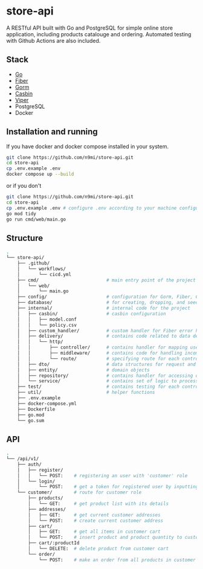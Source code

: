 # store-api
A RESTful API built with Go and PostgreSQL for simple online store application, including products catalouge and ordering. Automated testing with Github Actions are also included.

## Stack
- [Go](https://go.dev/)
- [Fiber](https://gofiber.io/)
- [Gorm](https://gorm.io/)
- [Casbin](https://casbin.org/)
- [Viper](https://github.com/spf13/viper)
- PostgreSQL
- Docker

## Installation and running
If you have docker and docker compose installed in your system.
```bash
git clone https://github.com/n9mi/store-api.git
cd store-api
cp .env.example .env
docker compose up --build
```
or if you don't 
```bash
git clone https://github.com/n9mi/store-api.git
cd store-api
cp .env.example .env # configure .env according to your machine configurations
go mod tidy
go run cmd/web/main.go
```

## Structure
```bash
.
└── store-api/
    ├── .github/
    │   └── workflows/
    │       └── cicd.yml
    ├── cmd/                         # main entry point of the project for starting and running the app
    │   └── web/
    │       └── main.go
    ├── config/                      # configuration for Gorm, Fiber, Casbin, ...
    ├── database/                    # for creating, dropping, and seeding database on every app start/restart
    ├── internal/                    # internal code for the project
    │   ├── casbin/                  # casbin configuration
    │   │   ├── model.conf
    │   │   └── policy.csv
    │   ├── custom_handler/          # custom handler for Fiber error handling
    │   ├── delivery/                # contains code related to data delivery (in this project, HTTP implementation)
    │   │   └── http/
    │   │       ├── controller/      # contains handler for mapping users input/request and presented it back to user as relevant responses
    │   │       ├── middleware/      # contains code for handling incoming request, ex: authorization 
    │   │       └── route/           # specifying route for each controller handlers
    │   ├── dto/                     # data structures for request and response objects
    │   ├── entity/                  # domain objects
    │   ├── repository/              # contains handler for accessing db to perform set of manipulations on records 
    │   └── service/                 # contains set of logic to process the data
    ├── test/                        # contains testing for each controllers 
    ├── util/                        # helper functions 
    ├── .env.example
    ├── docker-compose.yml
    ├── Dockerfile
    ├── go.mod
    └── go.sum
```

## API
```bash
.
└── /api/v1/
    ├── auth/
    │   ├── register/
    │   │   └── POST:    # registering an user with 'customer' role
    │   └── login/
    │       └── POST:    # get a token for registered user by inputting user credentials
    └── customer/        # route for customer role
        ├── products/
        │   └── GET:     # get product list with its details
        ├── addresses/
        │   ├── GET:     # get current customer addresses
        │   └── POST:    # create current customer address
        ├── cart/
        │   ├── GET:     # get all items in customer cart
        │   └── POST:    # insert product and product quantity to customer cart
        ├── cart/:productId
        │   └── DELETE:  # delete product from customer cart
        └── order/
            └── POST:    # make an order from all products in customer cart and generate payment code
```
